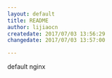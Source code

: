 ```yaml
---
layout: default
title: README
author: lijiaocn
createdate: 2017/07/03 13:56:29
changedate: 2017/07/03 13:57:00

---
```


default nginx
